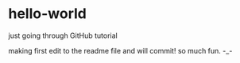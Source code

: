 # hello-world
just going through GitHub tutorial

making first edit to the readme file and will commit!
so much fun.
-_-
